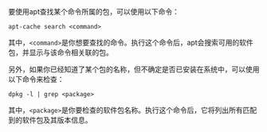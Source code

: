 
要使用apt查找某个命令所属的包，可以使用以下命令：

```
apt-cache search <command>
```

其中，`<command>`是你想要查找的命令。执行这个命令后，apt会搜索可用的软件包，并显示与该命令相关联的包。

另外，如果你已经知道了某个包的名称，但不确定是否已安装在系统中，可以使用以下命令来检查：

```
dpkg -l | grep <package>
```

其中，`<package>`是你要检查的软件包名称。执行这个命令后，它将列出所有匹配到的软件包及其版本信息。